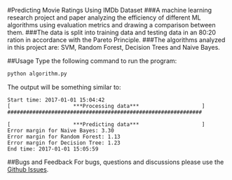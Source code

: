#Predicting Movie Ratings Using IMDb Dataset
###A machine learning research project and paper analyzing the efficiency of different ML algorithms using evaluation metrics and drawing a comparison between them.
###The data is split into training data and testing data in an 80:20 ration in accordance with the Pareto Principle.
###The algorithms analyzed in this project are: SVM, Random Forest, Decision Trees and Naive Bayes.

##Usage
Type the following command to run the program:
```python
python algorithm.py
```

The output will be something similar to:
```
Start time: 2017-01-01 15:04:42
[                    ***Processing data***                    ]
##############################################################

[                    ***Predicting data***                    ]
Error margin for Naive Bayes: 3.30
Error margin for Random Forest: 1.13
Error margin for Decision Tree: 1.23
End time: 2017-01-01 15:05:59
```
##Bugs and Feedback
For bugs, questions and discussions please use the [Github Issues](https://github.com/aksh4y/IMDb-Rating-Prediction/issues).
